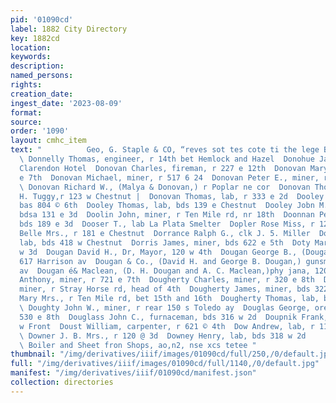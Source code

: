 ```yaml
---
pid: '01090cd'
label: 1882 City Directory
key: 1882cd
location: 
keywords: 
description: 
named_persons: 
rights: 
creation_date: 
ingest_date: '2023-08-09'
format: 
source: 
order: '1090'
layout: cmhc_item
text: "          Geo, G. Staple & CO, “reves sot tes cote ti the lege Be DON 118 Dow
  \ Donnelly Thomas, engineer, r 14th bet Hemlock and Hazel  Donohue James, waiter
  Clarendon Hotel  Donovan Charles, fireman, r 227 e 12th  Donovan Mary Mrs., r 207
  e 7th  Donovan Michael, miner, r 517 6 24  Donovan Peter E., miner, r 610 ¢ 11th
  \ Donovan Richard W., (Malya & Donovan,) r Poplar ne cor  Donovan Thomas, shoemkr
  H. Tuggy,r 123 w Chestnut |  Donovan Thomas, lab, r 333 e 2d  Dooley James, miner,
  bas 804 © 6th  Dooley Thomas, lab, bds 139 e Chestnut  Dooley Jobn M., engineer,
  bdsa 131 e 3d  Doolin John, miner, r Ten Mile rd, nr 18th  Doonnan Peter, miner,
  bds 189 e 3d  Dooser T., lab La Plata Smelter  Dopler Rose Miss, r 124 e 3d  Dorman
  Belle Mrs., r 181 e Chestnut  Dorrance Ralph G., clk J. 5. Miller  Dorrigan John,
  lab, bds 418 w Chestnut  Dorris James, miner, bds 622 e 5th  Doty Mary Mra., r 215
  w 3d  Dougan David H., Dr, Mayor, 120 w 4th  Dougan George B., (Dougan & Co-,) r
  617 Harrison av  Dougan & Co., (David H. and George B. Dougan,) gunsmit 617 Harrison
  av  Dougan é& Maclean, (D. H. Dougan and A. C. Maclean,)phy jana, 120 w 4th  Dougherty
  Anthony, miner, r 721 e 7th  Dougherty Charles, miner, r 320 e 8th  Dougherty Edward,
  miner, r Stray Horse rd, head of 4th  Dougherty James, miner, bds 322 e 6th  Dougherty
  Mary Mrs., r Ten Mile rd, bet 15th and 16th  Dougherty Thomas, lab, bds 313 e 6th
  \ Doughty John W., miner, r rear 150 s Toledo ay  Douglas George, ore hauler, r
  530 e 8th  Douglass John C., furnaceman, bds 316 w 2d  Doupnik Frank, lab, r 630
  w Front  Doust William, carpenter, r 621 © 4th  Dow Andrew, lab, r 115 s Hemlock
  \ Downer J. B. Mrs., r 120 @ 3d  Downey Henry, lab, bds 318 w 2d     FRANE GAY,
  \ Boiler and Sheet fron Shops, ao,n2, nse xcs tetee "
thumbnail: "/img/derivatives/iiif/images/01090cd/full/250,/0/default.jpg"
full: "/img/derivatives/iiif/images/01090cd/full/1140,/0/default.jpg"
manifest: "/img/derivatives/iiif/01090cd/manifest.json"
collection: directories
---
```

